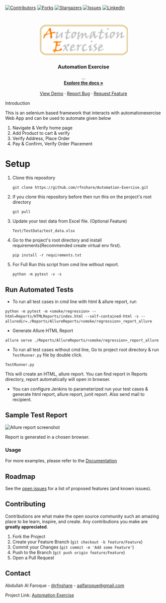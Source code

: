 [![Contributors][contributors-shield]][contributors-url]
[![Forks][forks-shield]][forks-url]
[![Stargazers][stars-shield]][stars-url]
[![Issues][issues-shield]][issues-url]
[![LinkedIn][linkedin-shield]][linkedin-url]
<!-- PROJECT LOGO -->

<br />
<p align="center">
    <img src="Resources/logo.png" alt="Logo" height="100">

  <h3 align="center">Automation Exercise</h3>

  <p align="center">
    ...
    <br />
    <a href="#"><strong>Explore the docs »</strong></a>
    <br />
    <br />
    <a href="#">View Demo</a>
    ·
    <a href="#">Report Bug</a>
    ·
    <a href="#">Request Feature</a>
  </p>
Introduction

This is an selenium based framework that interacts with automationexercise Web App and can be used to automate given below

1. Navigate & Verify home page
2. Add Product to cart & verify
3. Verify Address, Place Order 
4. Pay & Confirm, Verify Order Placement

# Setup

1. Clone this repository
    ```
    git clone https://github.com/rfnshare/Automation-Exercise.git
    ```

2. If you clone this repository before then run this on the project's root directory
    ```
    git pull
    ```
3. Update your test data from Excel file. (Optional Feature)
    ```
    Test/TestData/test_data.xlsx
    ```
   
4. Go to the project's root directory and install requirements(Recommended create virtual env first).
    ```
    pip install -r requirements.txt
    ```

5. For Full Run this script from cmd line without report.
    ```
    python -m pytest -v -s
    ```

## Run Automated Tests

* To run all test cases in cmd line with html & allure report, run
```
python -m pytest -m <smoke/regression> --html=Reports/HTMLReports/index.html --self-contained-html -s --alluredir=./Reports/AllureReports/<smoke/regression>_report_allure
```
* Generate Allure HTML Report
```
allure serve ./Reports/AllureReports/<smoke/regression>_report_allure
```
* To run all test cases without cmd line, Go to project root directory & run `TestRunner.py` file by double click.
```
TestRunner.py
```
This will create an HTML, allure report. You can find report in Reports directory, report automatically will open in browser.
* You can configure Jenkins to parameterized run your test cases & generate html report, allure report, junit report. Also send mail to recipient.

## Sample Test Report

![Allure report screenshot](https://raw.githubusercontent.com/startrug/phptravels-selenium-py/screenshots/allure_report.png "Allure report screenshot")

Report is generated in a chosen browser.
### Usage


For more examples,  please refer to the [Documentation](https://example.com)

<!-- ROADMAP -->
## Roadmap

See the [open issues](https://github.com/rfnshare/Automation-Exercise/issues) for a list of proposed features (and known issues).



<!-- CONTRIBUTING -->
## Contributing

Contributions are what make the open source community such an amazing place to be learn, inspire, and create. Any contributions you make are **greatly appreciated**.

1. Fork the Project
2. Create your Feature Branch (`git checkout -b feature/Feature`)
3. Commit your Changes (`git commit -m 'Add some Feature'`)
4. Push to the Branch (`git push origin feature/Feature`)
5. Open a Pull Request

<!-- CONTACT -->
## Contact

Abdullah Al Faroque - [@rfnshare](https://twitter.com/rfnshare) - aalfaroque@gmail.com

Project Link: [Automation Exercise](https://github.com/rfnshare/Automation-Exercise.git)


<!-- MARKDOWN LINKS & IMAGES -->
<!-- https://www.markdownguide.org/basic-syntax/#reference-style-links -->
[contributors-shield]: https://img.shields.io/badge/contributors-0-yellow?style=for-the-badge
[contributors-url]: https://github.com/rfnshare/workspace-laznormal/graphs/contributors
[forks-shield]: https://img.shields.io/badge/froks-0-blue?style=for-the-badge
[forks-url]: https://github.com/rfnshare/workspace-laznormal/network/members
[stars-shield]: https://img.shields.io/badge/stars-0-red?style=for-the-badge
[stars-url]: https://github.com/rfnshare/workspace-laznormal/stargazers
[issues-shield]: https://img.shields.io/badge/issues-0-success?style=for-the-badge
[issues-url]: https://github.com/rfnshare/workspace-laznormal/issues
[linkedin-shield]: https://img.shields.io/badge/-LinkedIn-black.svg?style=for-the-badge&logo=linkedin&colorB=555
[linkedin-url]: https://linkedin.com/in/rfnshare

